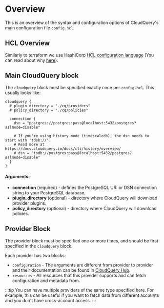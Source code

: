 # Overview

This is an overview of the syntax and configuration options of CloudQuery's main configuration file `config.hcl`.

## HCL Overview

Similarly to terraform we use HashiCorp [HCL configuration language](https://github.com/hashicorp/hcl) (You can read about why [here](https://github.com/hashicorp/hcl#why)).

## Main CloudQuery block

The `cloudquery` block must be specified exactly once per `config.hcl`. This usually looks like: 


```hcl
cloudquery {
  # plugin_directory = "./cq/providers"
  # policy_directory = "./cq/policies"

  connection {
    dsn = "postgres://postgres:pass@localhost:5432/postgres?sslmode=disable"

    # If you're using history mode (timescaledb), the dsn needs to start with 'tdsb://'.
    # Read more at https://docs.cloudquery.io/docs/cli/history/overview/
    # dsn = "tsdb://postgres:pass@localhost:5432/postgres?sslmode=disable"
  } 
}
```

#### Arguments:

* **connection** (required) - defines the PostgreSQL URI or DSN connection string to your PostgreSQL database.
* **plugin_directory** (optional) - directory where CloudQuery will download provider plugins.
* **policy_directory** (optional) - directory where CloudQuery will download policies.

## Provider Block

The provider block must be specified one or more times, and should be first specified in the `cloudquery` block.

Each provider has two blocks: 

* `configuration` - The arguments are different from provider to provider and their documentation can be found in [CloudQuery Hub](https://hub.cloudquery.io).
* `resources` - All resources that this provider supports and can fetch configuration and metadata from.


:::tip
You can have multiple providers of the same type specified here. For example, this can be useful if you want to fetch data from different accounts and you don't have cross-account access.
:::
